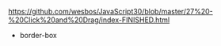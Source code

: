 https://github.com/wesbos/JavaScript30/blob/master/27%20-%20Click%20and%20Drag/index-FINISHED.html

- border-box
  